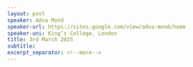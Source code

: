 ```yaml
---
layout: post
speaker: Adva Mond
speaker-url: https://sites.google.com/view/adva-mond/home
speaker-uni: King’s College, London
title: 3rd March 2025
subtitle:
excerpt_separator: <!--more-->
---
```


<!--more-->
